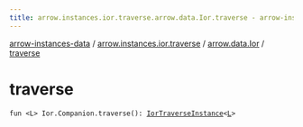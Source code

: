 ```yaml
---
title: arrow.instances.ior.traverse.arrow.data.Ior.traverse - arrow-instances-data
---
```


[arrow-instances-data](../../index.html) / [arrow.instances.ior.traverse](../index.html) / [arrow.data.Ior](index.html) / [traverse](./traverse.html)

# traverse

`fun <L> Ior.Companion.traverse(): `[`IorTraverseInstance`](../../arrow.instances/-ior-traverse-instance/index.html)`<`[`L`](traverse.html#L)`>`